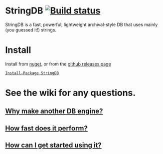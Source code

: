 # StringDB [![Build status](https://ci.appveyor.com/api/projects/status/github/SirJosh3917/StringDB?svg=true)](https://ci.appveyor.com/project/sirjosh3917/stringdb)
StringDB is a fast, powerful, lightweight archival-style DB that uses mainly (you guessed it!) strings.

# Install
Install from [nuget,](https://www.nuget.org/packages/StringDB) or from the [github releases page](https://github.com/SirJosh3917/StringDB/releases/latest)

[```Install-Package StringDB```](https://www.nuget.org/packages/StringDB)

# See the wiki for any questions.

## [Why make another DB engine?](https://github.com/SirJosh3917/StringDB/wiki)

## [How fast does it perform?](https://github.com/SirJosh3917/StringDB/wiki/Benchmarks)

## [How can I get started using it?](https://github.com/SirJosh3917/StringDB/wiki/Getting-Started)